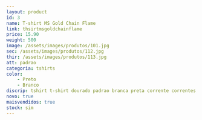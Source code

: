 ```yaml
---
layout: product
id: 3
name: T-shirt MS Gold Chain Flame 
link: thsirtmsgoldchainflame
price: 15.90
weight: 500
image: /assets/images/produtos/101.jpg
sec: /assets/images/produtos/112.jpg
thir: /assets/images/produtos/113.jpg
att: padrao
categoria: tshirts
color:
    - Preto
    - Branco
discrip: tshirt t-shirt dourado padrao branca preta corrente correntes aço
novo: true
maisvendidos: true
stock: sim
---
```

